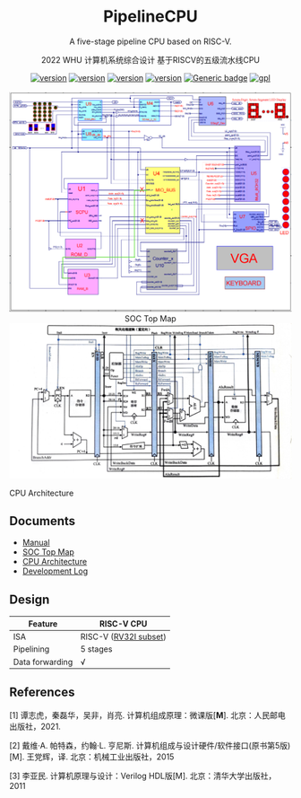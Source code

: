 <div align="center">
    <h1>
    PipelineCPU
    </h1>
    <p>
        A five-stage pipeline CPU based on RISC-V.
    </p>
    <p>
        2022 WHU 计算机系统综合设计 基于RISCV的五级流水线CPU
    </p>
    <a href="https://github.com/Qingzheng-Wang/PipelineCPU/"><img src="https://img.shields.io/badge/Platform-Xilinx ISE-lightgrey" alt="version"></a>
    <a href="https://github.com/Qingzheng-Wang/PipelineCPU/"><img src="https://img.shields.io/badge/FPGA-SWORD 4.0-lightgrey" alt="version"></a>
    <a href="https://github.com/Qingzheng-Wang/PipelineCPU/"><img src="https://img.shields.io/badge/Simulation-ModelSim-lightgrey" alt="version"></a>
        <a href="https://github.com/Qingzheng-Wang/PipelineCPU/"><img src="https://img.shields.io/badge/Language-Verilog HDL-lightgrey" alt="version"></a>
    <a href="https://github.com/Qingzheng-Wang/PipelineCPU/"><img src="https://img.shields.io/github/stars/Qingzheng-Wang/PipelineCPU?color=yellow&amp;label=PipelineCPU&amp;logo=github" alt="Generic badge"></a>
    <a href="https://github.com/Qingzheng-Wang/PipelineCPU/blob/master/LICENSE"><img src="https://img.shields.io/badge/License-GPL-yellow.svg" alt="gpl"></a>
</div>


<br>
<center>
<img src="https://github.com/Qingzheng-Wang/PipelineCPU/blob/main/doc/soc_top_map.png?raw=true" alt="device_place" width="900" />
	SOC Top Map
</center>





<img src="https://github.com/Qingzheng-Wang/PipelineCPU/blob/main/doc/cpu.jpg?raw=true" alt="device_place" width="900" />

<p>
	CPU Architecture
</p>

## Documents

- [Manual](https://github.com/Qingzheng-Wang/PipelineCPU/wiki)
- [SOC Top Map](https://github.com/Qingzheng-Wang/PipelineCPU/blob/main/doc/top_map.pdf)
- [CPU Architecture](https://github.com/Qingzheng-Wang/PipelineCPU/blob/main/doc/cpu.jpg)
- [Development Log](https://github.com/Qingzheng-Wang/PipelineCPU/blob/main/doc/dev_log.md)

## Design

| Feature         | RISC-V CPU                                                   |
| --------------- | ------------------------------------------------------------ |
| ISA             | RISC-V ([RV32I subset](https://github.com/Evensgn/RISC-V-CPU/blob/master/doc/inst-supported.md)) |
| Pipelining      | 5 stages                                                     |
| Data forwarding | √                                                            |

## References

[1] 谭志虎，秦磊华，吴非，肖亮. 计算机组成原理：微课版[**M**]. 北京：人民邮电出版社，2021.

[2] 戴维·A. 帕特森，约翰·L. 亨尼斯. 计算机组成与设计硬件/软件接口(原书第5版)[M]. 王党辉，译. 北京：机械工业出版社，2015

[3] 李亚民. 计算机原理与设计：Verilog HDL版[M]. 北京：清华大学出版社，2011
